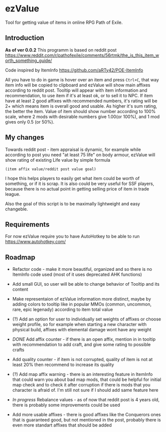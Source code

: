 # ezValue
Tool for getting value of items in online RPG Path of Exile.

## Introduction
**As of ver 0.0.2**
This programm is based on reddit post https://www.reddit.com/r/pathofexile/comments/56rtmk/the_is_this_item_worth_something_guide/

Code inspired by ItemInfo https://github.com/aRTy42/POE-ItemInfo

All you have to do in game is hover over an item and press `Ctrl+C`, that way item info will be copied to clipboard and ezValue will show main affixes according to reddit post.
Tooltip will appear with item information and recommendation, to use item if it's at least ok, or to sell it to NPC. If item have at least 2 good affixes with recommended numbers, it's rating will be 2+ which means item is overall good and usable. As higher it's sum rating, the better the item. Value of item should show number according to 100% scale, where 2 mods with desirable numbers give 1.00(or 100%), and 1 mod gives only 0.5 (or 50%).

## My changes
Towards reddit post - item appraisal is dynamic, for example while according to post you need "at least 75 life" on body armour, ezValue will show rating of existing Life value by simple formula

`(item affix value/reddit post value goal)`

I hope this helps players to easily get what item could be worth of something, or if it is scrap. It is also could be very useful for SSF players, because there is no actual point in getting selling price of item in trade league.

Also the goal of this script is to be maximally lightweight and easy changeble.

## Requirements
For now ezValue require you to have AutoHotkey to be able to run https://www.autohotkey.com/

## Roadmap
- Refactor code - make it more beautiful, organized and so there is no ItemInfo code used (most of it uses deprecated AHK functions)
- Add small GUI, so user will be able to change behavior of Tooltip and its content
- Make representaion of ezValue information more distinct, maybe by adding colors to tooltip like in popular MMOs (common, uncommon, rare, epic legenady) according to item total value
- (?) Add an option for user to individually set weights of affixes or choose weight profile, so for example when starting a new character with physical build, affixes with elemental damage wont have any weight

- *DONE* Add affix counter - if there is an open affix, mention in in tooltip with recommendation to add craft, and give some rating to possible crafts
- Add quality counter - if item is not corrupted, quality of item is not at least 20% then recommend to increase its quality

- (?) Add map affix warning - there is an interesting feature in ItemInfo that could warn you about bad map mods, that could be helpful for initial map check and to check it after corruption if there is mods that you character is afraid of. I'm still not sure if I should add same feature here

- *In progress* Rebalance values - as of now that reddit post is 4 years old, there is probably some improvements could be used
- Add more usable affixes - there is good affixes like the Conquerors ones that is guaranteed good, but not mentioned in the post, probably there is even more standart affixes that should be added
